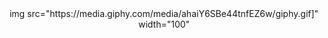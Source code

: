 <div id="header" align="center">
  img src="https://media.giphy.com/media/ahaiY6SBe44tnfEZ6w/giphy.gif]" width="100"
